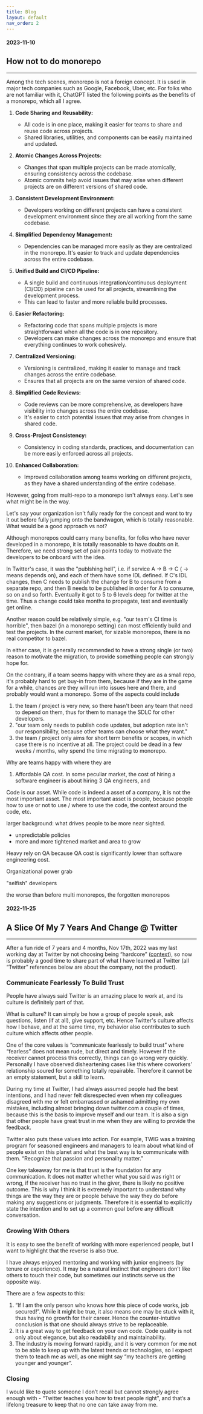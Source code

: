 ```yaml
---
title: Blog
layout: default
nav_order: 2
---
```


#### 2023-11-10


## How not to do monorepo
-------------------------

Among the tech scenes, monorepo is not a foreign concept. It is used in major tech companies such as Google, Facebook, Uber, etc. For folks who are not familiar with it, ChatGPT listed the following points as the benefits of a monorepo, which all I agree.

1. **Code Sharing and Reusability:**
   - All code is in one place, making it easier for teams to share and reuse code across projects.
   - Shared libraries, utilities, and components can be easily maintained and updated.

2. **Atomic Changes Across Projects:**
   - Changes that span multiple projects can be made atomically, ensuring consistency across the codebase.
   - Atomic commits help avoid issues that may arise when different projects are on different versions of shared code.

3. **Consistent Development Environment:**
   - Developers working on different projects can have a consistent development environment since they are all working from the same codebase.

4. **Simplified Dependency Management:**
   - Dependencies can be managed more easily as they are centralized in the monorepo. It's easier to track and update dependencies across the entire codebase.

5. **Unified Build and CI/CD Pipeline:**
   - A single build and continuous integration/continuous deployment (CI/CD) pipeline can be used for all projects, streamlining the development process.
   - This can lead to faster and more reliable build processes.

6. **Easier Refactoring:**
   - Refactoring code that spans multiple projects is more straightforward when all the code is in one repository.
   - Developers can make changes across the monorepo and ensure that everything continues to work cohesively.

7. **Centralized Versioning:**
   - Versioning is centralized, making it easier to manage and track changes across the entire codebase.
   - Ensures that all projects are on the same version of shared code.

8. **Simplified Code Reviews:**
   - Code reviews can be more comprehensive, as developers have visibility into changes across the entire codebase.
   - It's easier to catch potential issues that may arise from changes in shared code.

9. **Cross-Project Consistency:**
   - Consistency in coding standards, practices, and documentation can be more easily enforced across all projects.

10. **Enhanced Collaboration:**
    - Improved collaboration among teams working on different projects, as they have a shared understanding of the entire codebase.

However, going from multi-repo to a monorepo isn't always easy. Let's see what might be in the way.

Let's say your organization isn't fully ready for the concept and want to try it out before fully jumping onto the bandwagon, which is totally reasonable. What would be a good approach vs not?


Although monorepos could carry many benefits, for folks who have never developed in a monorepo, it is totally reasonable to have doubts on it. Therefore, we need strong set of pain points today to motivate the developers to be onboard with the idea. 

In Twitter's case, it was the "publshing hell", i.e. if service A -> B -> C ( -> means depends on), and each of them have some IDL defined. If C's IDL changes, then C needs to publish the change for B to consume from a separate repo, and then B needs to be published in order for A to consume, so on and so forth. Eventually it got to 5 to 6 levels deep for twitter at the time. Thus a change could take months to propagate, test and eventually get online.

Another reason could be relatively simple, e.g. "our team's CI time is horrible", then bazel (in a monorepo setting) can most efficiently build and test the projects. In the current market, for sizable monorepos, there is no real competitor to bazel.

In either case, it is generally recommended to have a strong single (or two) reason to motivate the migration, to provide something people can strongly hope for.

On the contrary, if a team seems happy with where they are as a small repo, it's probably hard to get buy-in from them, because if they are in the game for a while, chances are they will run into issues here and there, and probably would want a monorepo. Some of the aspects could include
1. the team / project is very new, so there hasn't been any team that need to depend on them, thus for them to manage the SDLC for other developers.
2. "our team only needs to publish code updates, but adoption rate isn't our responsibility, because other teams can choose what they want."
3. the team / project only aims for short term benefits or scopes, in which case there is no incentive at all. The project could be dead in a few weeks / months, why spend the time migrating to monorepo.

Why are teams happy with where they are
1. Affordable QA cost. In some peculiar market, the cost of hiring a software engineer is about hiring 3 QA engineers, and 


Code is our asset. While code is indeed a asset of a company, it is not the most important asset. The most important asset is people, because people how to use or not to use / where to use the code, the context around the code, etc.


larger background: what drives people to be more near sighted.
* unpredictable policies
* more and more tightened market and area to grow




Heavy rely on QA because QA cost is significantly lower than software engineering cost.

Organizational power grab

"selfish" developers


the worse than before multi monorepos, the forgotten monorepos









#### 2022-11-25 

## A Slice Of My 7 Years And Change @ Twitter
---------------------------------------------

After a fun ride of 7 years and 4 months, Nov 17th, 2022 was my last working day at Twitter by not choosing being “hardcore” ([context](https://gizmodo.com/elon-musk-email-be-part-of-hardcore-twitter-or-leave-1849789128)), so now is probably a good time to share part of what I have learned at Twitter (all “Twitter” references below are about the company, not the product).

### Communicate Fearlessly To Build Trust

People have always said Twitter is an amazing place to work at, and its culture is definitely part of that.

What is culture? It can simply be how a group of people speak, ask questions, listen (if at all), give support, etc. Hence Twitter's culture affects how I behave, and at the same time, my behavior also contributes to such culture which affects other people.

One of the core values is “communicate fearlessly to build trust” where “fearless” does not mean rude, but direct and timely. However if the receiver cannot process this correctly, things can go wrong very quickly. Personally I have observed disheartening cases like this where coworkers’ relationship soured for something totally repairable. Therefore it cannot be an empty statement, but a skill to learn.

During my time at Twitter, I had always assumed people had the best intentions, and I had never felt disrespected even when my colleagues disagreed with me or felt embarrassed or ashamed admitting my own mistakes, including almost bringing down twitter.com a couple of times, because this is the basis to improve myself and our team. It is also a sign that other people have great trust in me when they are willing to provide the feedback.

Twitter also puts these values into action. For example, TWIG was a training program for seasoned engineers and managers to learn about what kind of people exist on this planet and what the best way is to communicate with them. “Recognize that passion and personality matter.”

One key takeaway for me is that trust is the foundation for any communication. It does not matter whether what you said was right or wrong, if the receiver has no trust in the giver, there is likely no positive outcome. This is why I think it is extremely important to understand why things are the way they are or people behave the way they do before making any suggestions or judgments. Therefore it is essential to explicitly state the intention and to set up a common goal before any difficult conversation.

### Growing With Others

It is easy to see the benefit of working with more experienced people, but I want to highlight that the reverse is also true.

I have always enjoyed mentoring and working with junior engineers (by tenure or experience). It may be a natural instinct that engineers don’t like others to touch their code, but sometimes our instincts serve us the opposite way.

There are a few aspects to this:

1. “If I am the only person who knows how this piece of code works, job secured!”. While it might be true, it also means one may be stuck with it, thus having no growth for their career. Hence the counter-intuitive conclusion is that one should always strive to be replaceable.
2. It is a great way to get feedback on your own code. Code quality is not only about elegance, but also readability and maintainability.
3. The industry is moving forward rapidly, and it is very common for me not to be able to keep up with the latest trends or technologies, so I expect them to teach me as well, as one might say “my teachers are getting younger and younger”.

### Closing

I would like to quote someone I don’t recall but cannot strongly agree enough with - “Twitter teaches you how to treat people right”, and that’s a lifelong treasure to keep that no one can take away from me.
